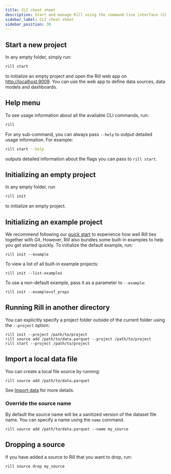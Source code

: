 ```yaml
---
title: CLI cheat sheet
description: Start and manage Rill using the command-line interface (CLI)
sidebar_label: CLI cheat sheet
sidebar_position: 30
---
```


## Start a new project

In any empty folder, simply run:

```bash
rill start
```

to initialize an empty project and open the Rill web app on [http://localhost:9009](http://localhost:9009). You can use the web app to define data sources, data models and dashboards.

## Help menu

To see usage information about all the available CLI commands, run:

```bash
rill
```

For any sub-command, you can always pass `--help` to output detailed usage information. For example:

```bash
rill start --help
```

outputs detailed information about the flags you can pass to `rill start`.

## Initializing an empty project

In any empty folder, run

```bash
rill init
```

to initialize an empty project.

## Initializing an example project

We recommend following our [quick start](../quick-start.md) to experience how well Rill ties together with Git. However, Rill also bundles some built-in examples to help you get started quickly. To initialize the default example, run:

```
rill init --example
```

To view a list of all built-in example projects:

```
rill init --list-examples
```

To use a non-default example, pass it as a parameter to `--example`:

```
rill init --example=sf_props
```

## Running Rill in another directory

You can explicitly specify a project folder outside of the current folder using the `--project` option:

```
rill init --project /path/to/project
rill source add /path/to/data.parquet --project /path/to/project
rill start --project /path/to/project
```

## Import a local data file

You can create a local file source by running:

```
rill source add /path/to/data.parquet
```

See [Import data](../using-rill/import-data.md) for more details.

### Override the source name

By default the source name will be a sanitized version of the dataset file name. You can specify a name using the `name` command.

```
rill source add /path/to/data.parquet --name my_source
```

## Dropping a source

If you have added a source to Rill that you want to drop, run:

```bash
rill source drop my_source
```
